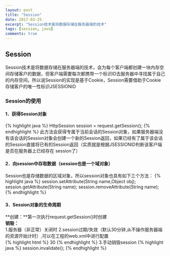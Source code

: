 ```yaml
---
layout: post
title: "Session"
date: 2017-03-25
excerpt: "Session技术是将数据存储在服务器端的技术"
tags: [session, java]
comments: true
---
```

## Session
Session技术是将数据存储在服务器端的技术，会为每个客户端都创建一块内存空间存储客户的数据，但客户端需要每次都携带一个标识ID去服务器中寻找属于自己的内存空间。所以说Session的实现是基于Cookie，Session需要借助于Cookie存储客户的唯一性标识JSESSIONID
### Session的使用
#### 1．获得Session对象
{% highlight java %}
HttpSession session = request.getSession();
{% endhighlight %}
此方法会获得专属于当前会话的Session对象，如果服务器端没有该会话的Session对象会创建一个新的Session返回，如果已经有了属于该会话的Session直接将已有的Session返回（实质就是根据JSESSIONID判断该客户端是否在服务器上已经存在	session了）
#### 2．向session中存取数据（session也是一个域对象）
Session也是存储数据的区域对象，所以session对象也具有如下三个方法：
{% highlight java %}
session.setAttribute(String name,Object obj);
session.getAttribute(String name);
session.removeAttribute(String name);
{% endhighlight %} 
#### 3．Session对象的生命周期
**创建：**第一次执行request.getSession()时创建  
**销毁：**  
1.服务器（非正常）关闭时
2.session过期/失效（默认30分钟,从不操作服务器端的资源开始计时）,可以在工程的web.xml中进行配置  
{% highlight html %}
<session-config>
	<session-timeout>30</session-timeout>
</session-config>
{% endhighlight %}
3.手动销毁session
{% highlight java %}
session.invalidate();
{% endhighlight %}